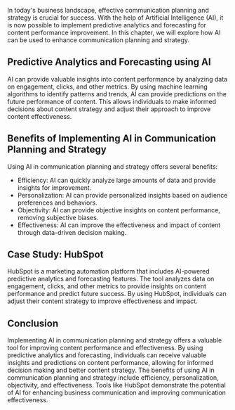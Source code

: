 
In today's business landscape, effective communication planning and strategy is crucial for success. With the help of Artificial Intelligence (AI), it is now possible to implement predictive analytics and forecasting for content performance improvement. In this chapter, we will explore how AI can be used to enhance communication planning and strategy.

Predictive Analytics and Forecasting using AI
---------------------------------------------

AI can provide valuable insights into content performance by analyzing data on engagement, clicks, and other metrics. By using machine learning algorithms to identify patterns and trends, AI can provide predictions on the future performance of content. This allows individuals to make informed decisions about content strategy and adjust their approach to improve content effectiveness.

Benefits of Implementing AI in Communication Planning and Strategy
------------------------------------------------------------------

Using AI in communication planning and strategy offers several benefits:

* Efficiency: AI can quickly analyze large amounts of data and provide insights for improvement.
* Personalization: AI can provide personalized insights based on audience preferences and behaviors.
* Objectivity: AI can provide objective insights on content performance, removing subjective biases.
* Effectiveness: AI can improve the effectiveness and impact of content through data-driven decision making.

Case Study: HubSpot
-------------------

HubSpot is a marketing automation platform that includes AI-powered predictive analytics and forecasting features. The tool analyzes data on engagement, clicks, and other metrics to provide insights on content performance and predict future success. By using HubSpot, individuals can adjust their content strategy to improve effectiveness and impact.

Conclusion
----------

Implementing AI in communication planning and strategy offers a valuable tool for improving content performance and effectiveness. By using predictive analytics and forecasting, individuals can receive valuable insights and predictions on content performance, allowing for informed decision making and better content strategy. The benefits of using AI in communication planning and strategy include efficiency, personalization, objectivity, and effectiveness. Tools like HubSpot demonstrate the potential of AI for enhancing business communication and improving communication effectiveness.
